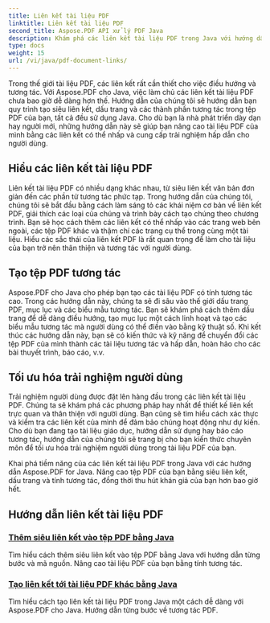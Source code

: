 ```yaml
---
title: Liên kết tài liệu PDF
linktitle: Liên kết tài liệu PDF
second_title: Aspose.PDF API xử lý PDF Java
description: Khám phá các liên kết tài liệu PDF trong Java với hướng dẫn Aspose.PDF for Java. Tạo siêu liên kết, dấu trang và tệp PDF tương tác một cách dễ dàng.
type: docs
weight: 15
url: /vi/java/pdf-document-links/
---
```


Trong thế giới tài liệu PDF, các liên kết rất cần thiết cho việc điều hướng và tương tác. Với Aspose.PDF cho Java, việc làm chủ các liên kết tài liệu PDF chưa bao giờ dễ dàng hơn thế. Hướng dẫn của chúng tôi sẽ hướng dẫn bạn quy trình tạo siêu liên kết, dấu trang và các thành phần tương tác trong tệp PDF của bạn, tất cả đều sử dụng Java. Cho dù bạn là nhà phát triển dày dạn hay người mới, những hướng dẫn này sẽ giúp bạn nâng cao tài liệu PDF của mình bằng các liên kết có thể nhấp và cung cấp trải nghiệm hấp dẫn cho người dùng.

## Hiểu các liên kết tài liệu PDF

Liên kết tài liệu PDF có nhiều dạng khác nhau, từ siêu liên kết văn bản đơn giản đến các phần tử tương tác phức tạp. Trong hướng dẫn của chúng tôi, chúng tôi sẽ bắt đầu bằng cách làm sáng tỏ các khái niệm cơ bản về liên kết PDF, giải thích các loại của chúng và trình bày cách tạo chúng theo chương trình. Bạn sẽ học cách thêm các liên kết có thể nhấp vào các trang web bên ngoài, các tệp PDF khác và thậm chí các trang cụ thể trong cùng một tài liệu. Hiểu các sắc thái của liên kết PDF là rất quan trọng để làm cho tài liệu của bạn trở nên thân thiện và tương tác với người dùng.

## Tạo tệp PDF tương tác

Aspose.PDF cho Java cho phép bạn tạo các tài liệu PDF có tính tương tác cao. Trong các hướng dẫn này, chúng ta sẽ đi sâu vào thế giới dấu trang PDF, mục lục và các biểu mẫu tương tác. Bạn sẽ khám phá cách thêm dấu trang để dễ dàng điều hướng, tạo mục lục một cách linh hoạt và tạo các biểu mẫu tương tác mà người dùng có thể điền vào bằng kỹ thuật số. Khi kết thúc các hướng dẫn này, bạn sẽ có kiến thức và kỹ năng để chuyển đổi các tệp PDF của mình thành các tài liệu tương tác và hấp dẫn, hoàn hảo cho các bài thuyết trình, báo cáo, v.v.

## Tối ưu hóa trải nghiệm người dùng

Trải nghiệm người dùng được đặt lên hàng đầu trong các liên kết tài liệu PDF. Chúng ta sẽ khám phá các phương pháp hay nhất để thiết kế liên kết trực quan và thân thiện với người dùng. Bạn cũng sẽ tìm hiểu cách xác thực và kiểm tra các liên kết của mình để đảm bảo chúng hoạt động như dự kiến. Cho dù bạn đang tạo tài liệu giáo dục, hướng dẫn sử dụng hay báo cáo tương tác, hướng dẫn của chúng tôi sẽ trang bị cho bạn kiến thức chuyên môn để tối ưu hóa trải nghiệm người dùng trong tài liệu PDF của bạn.

Khai phá tiềm năng của các liên kết tài liệu PDF trong Java với các hướng dẫn Aspose.PDF for Java. Nâng cao tệp PDF của bạn bằng siêu liên kết, dấu trang và tính tương tác, đồng thời thu hút khán giả của bạn hơn bao giờ hết.

## Hướng dẫn liên kết tài liệu PDF
### [Thêm siêu liên kết vào tệp PDF bằng Java](./add-hyperlink-in-pdf-file-using-java/)
Tìm hiểu cách thêm siêu liên kết vào tệp PDF bằng Java với hướng dẫn từng bước và mã nguồn. Nâng cao tài liệu PDF của bạn bằng tính tương tác.
### [Tạo liên kết tới tài liệu PDF khác bằng Java](./create-a-link-to-another-pdf-document-using-java/)
Tìm hiểu cách tạo liên kết tài liệu PDF trong Java một cách dễ dàng với Aspose.PDF cho Java. Hướng dẫn từng bước về tương tác PDF.